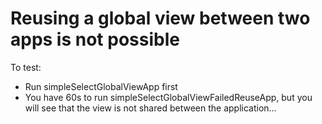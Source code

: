 # Reusing a global view between two apps is not possible

To test:
 * Run simpleSelectGlobalViewApp first
 * You have 60s to run simpleSelectGlobalViewFailedReuseApp, but you will see that the view is not shared between the application...